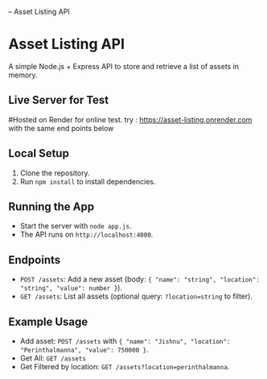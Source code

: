  – Asset Listing API

 # Asset Listing API

A simple Node.js + Express API to store and retrieve a list of assets in memory.

## Live Server for Test
 #Hosted on Render for online test. try : https://asset-listing.onrender.com with the same end points below

## Local Setup
1. Clone the repository.
2. Run `npm install` to install dependencies.

## Running the App
- Start the server with `node app.js`.
- The API runs on `http://localhost:4000`.

## Endpoints
- `POST /assets`: Add a new asset (body: `{ "name": "string", "location": "string", "value": number }`).
- `GET /assets`: List all assets (optional query: `?location=string` to filter).

## Example Usage
- Add asset: `POST /assets` with `{ "name": "Jishnu", "location": "Perinthalmanna", "value": 750000 }`.
- Get All: `GET /assets` 
- Get Filtered by location: `GET /assets?location=perinthalmanna`.


